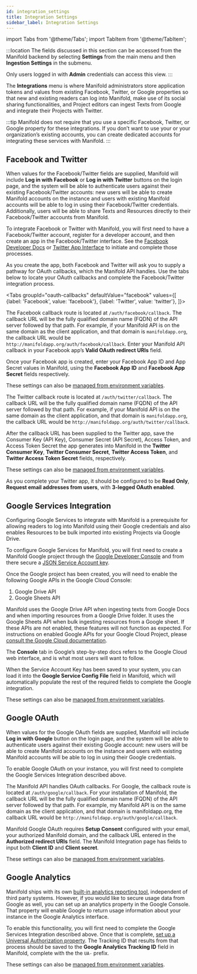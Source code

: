 ```yaml
---
id: integration_settings
title: Integration Settings
sidebar_label: Integration Settings
---
```


import Tabs from '@theme/Tabs';
import TabItem from '@theme/TabItem';

:::location
The fields discussed in this section can be accessed from the Manifold backend by selecting **Settings** from the main menu and then **Ingestion Settings** in the submenu.

Only users logged in with **Admin** credentials can access this view.
:::

The **Integrations** menu is where Manifold administrators store application tokens and values from existing Facebook, Twitter, or Google properties so that new and existing readers can log into Manifold, make use of its social sharing functionalities, and Project editors can ingest Texts from Google and integrate their Projects with Twitter.

:::tip
Manifold does not require that you use a specific Facebook, Twitter, or Google property for these integrations. If you don’t want to use your or your organization’s existing accounts, you can create dedicated accounts for integrating these services with Manifold.
:::

## Facebook and Twitter

When values for the Facebook/Twitter fields are supplied, Manifold will include **Log in with Facebook** or **Log in with Twitter** buttons on the login page, and the system will be able to authenticate users against their existing Facebook/Twitter accounts: new users will be able to create Manifold accounts on the instance and users with existing Manifold accounts will be able to log in using their Facebook/Twitter credentials. Additionally, users will be able to share Texts and Resources directly to their Facebook/Twitter accounts from Manifold.

To integrate Facebook or Twitter with Manifold, you will first need to have a Facebook/Twitter account, register for a developer account, and then create an app in the Facebook/Twitter interface. See the [Facebook Developer Docs](https://developers.facebook.com/docs/apps/register#developer-account) or [Twitter App Interface](https://apps.twitter.com) to initiate and complete those processes.

As you create the app, both Facebook and Twitter will ask you to supply a pathway for OAuth callbacks, which the Manifold API handles. Use the tabs below to locate your OAuth callbacks and complete the Facebook/Twitter integration process.

<Tabs
  groupId="oauth-callbacks"
  defaultValue="facebook"
  values={[
    {label: 'Facebook', value: 'facebook'},
    {label: 'Twitter', value: 'twitter'},
  ]}>

<TabItem value="facebook">

The Facebook callback route is located at `/auth/facebook/callback`. The callback URL will be the fully qualified domain name (FQDN) of the API server followed by that path. For example, if your Manifold API is on the same domain as the client application, and that domain is `manifoldapp.org`, the callback URL would be `http://manifoldapp.org/auth/facebook/callback`. Enter your Manifold API callback in your Facebook app’s **Valid OAuth redirect URIs** field.

Once your Facebook app is created, enter your Facebook App ID and App Secret values in Manifold, using the **Facebook App ID** and **Facebook App Secret** fields respectively.

These settings can also be [managed from environment variables](/docs/administering/configuring/managing_settings#from-the-environment).
</TabItem>

<TabItem value="twitter">

The Twitter callback route is located at `/auth/twitter/callback`. The callback URL will be the fully qualified domain name (FQDN) of the API server followed by that path. For example, if your Manifold API is on the same domain as the client application, and that domain is `manifoldapp.org`, the callback URL would be `http://manifoldapp.org/auth/twitter/callback`.

After the callback URL has been supplied to the Twitter app, save the Consumer Key (API Key), Consumer Secret (API Secret), Access Token, and Access Token Secret the app generates into Manifold in the **Twitter Consumer Key**, **Twitter Consumer Secret**, **Twitter Access Token**, and **Twitter Access Token Secret** fields, respectively.

These settings can also be [managed from environment variables](/docs/administering/configuring/managing_settings#from-the-environment).

As you complete your Twitter app, it should be configured to be **Read Only**, **Request email addresses from users**, with **3-legged OAuth enabled**.

</TabItem>

</Tabs>

## Google Services Integration

Configuring Google Services to integrate with Manifold is a prerequisite for allowing readers to log into Manifold using their Google credentials and also enables Resources to be bulk imported into existing Projects via Google Drive.

To configure Google Services for Manifold, you will first need to create a Manifold Google project through the [Google Developer Console](https://cloud.google.com/resource-manager/docs/creating-managing-projects#creating_a_project) and from there secure a [JSON Service Account key](https://cloud.google.com/iam/docs/creating-managing-service-account-keys).

Once the Google project has been created, you will need to enable the following Google APIs in the Google Cloud Console:

1. Google Drive API
1. Google Sheets API

Manifold uses the Google Drive API when ingesting texts from Google Docs and when importing resources from a Google Drive folder. It uses the Google Sheets API when bulk ingesting resources from a Google sheet. If these APIs are not enabled, these features will not function as expected. For instructions on enabled Google APIs for your Google Cloud Project, please [consult the Google Cloud documentation](https://cloud.google.com/endpoints/docs/openapi/enable-api).

The **Console** tab in Google’s step-by-step docs refers to the Google Cloud web interface, and is what most users will want to follow.

When the Service Account Key has been saved to your system, you can load it into the **Google Service Config File** field in Manifold, which will automatically populate the rest of the required fields to complete the Google integration.

These settings can also be [managed from environment variables](/docs/administering/configuring/managing_settings#from-the-environment).

## Google OAuth

When values for the Google OAuth fields are supplied, Manifold will include **Log in with Google** button on the login page, and the system will be able to authenticate users against their existing Google account: new users will be able to create Manifold accounts on the instance and users with existing Manifold accounts will be able to log in using their Google credentials.

To enable Google OAuth on your instance, you will first need to complete the Google Services Integration described above.

The Manifold API handles OAuth callbacks. For Google, the callback route is located at `/auth/google/callback`. For your installation of Manifold, the callback URL will be the fully qualified domain name (FQDN) of the API server followed by that path. For example, my Manifold API is on the same domain as the client application, and that domain is manifoldapp.org, the callback URL would be `http://manifoldapp.org/auth/google/callback`.

Manifold Google OAuth requires **Setup Consent** configured with your email, your authorized Manifold domain, and the callback URL entered in the **Authorized redirect URIs** field. The Manifold Integration page has fields to input both **Client ID** and **Client secret**.

These settings can also be [managed from environment variables](/docs/administering/configuring/managing_settings#from-the-environment).

## Google Analytics

Manifold ships with its own [built-in analytics reporting tool](../../backend/analytics.md), independent of third party systems. However, if you would like to secure usage data from Google as well, you can set up an analytics property in the Google Console. That property will enable Google to return usage information about your instance in the Google Analytics interface.

To enable this functionality, you will first need to complete the Google Services Integration described above. Once that is complete, [set up a Universal Authorization property](https://support.google.com/analytics/answer/10269537). The Tracking ID that results from that process should be saved to the **Google Analytics Tracking ID** field in Manifold, complete with the the `UA-` prefix.

These settings can also be [managed from environment variables](/docs/administering/configuring/managing_settings#from-the-environment).
